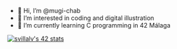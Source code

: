 - 👋 Hi, I’m @mugi-chab
- 👀 I’m interested in coding and digital illustration
- 🌱 I’m currently learning C programming in 42 Málaga

[![svillalv's 42 stats](https://badge42.vercel.app/api/v2/clbp3tyjr00510fl8v6x4aftg/stats?cursusId=21&coalitionId=276)](https://github.com/JaeSeoKim/badge42)
<!---
mugi-chab/mugi-chab is a ✨ special ✨ repository because its `README.md` (this file) appears on your GitHub profile.
You can click the Preview link to take a look at your changes.
--->
